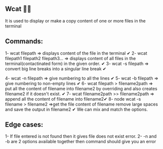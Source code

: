 ## Wcat 🚀🚀

It is used to display or make a copy content of one or more files in the terminal

## Commands:

1- wcat filepath => displays content of the file in the terminal ✔
2- wcat filepath1 filepath2 filepath3... => displays content of all files in the terminal(contactinated form) in the given order. ✔ 
3- wcat -s filepath => convert big line breaks into a singular line break ✔

4- wcat -n filepath => give numbering to all the lines ✔ 
5- wcat -b filepath => give numbering to non-empty lines ✔ 
6- wcat filepath > filename2path => put all the content of filename into filename2 by overriding and also creates filename2 if it doesn't exist. ✔ 
7- wcat filename2path >> filename2path => append all the content of filename into filename2✔ 
8- node wcat -s filename > filename2 =>get the file content of filename remove large spaces and save the output in filename2 ✔ We can mix and match the options.

## Edge cases:

1- If file entered is not found then it gives file does not exist error. 2- -n and -b are 2 options available together then command should give you an error

